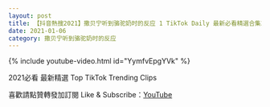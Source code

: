 ```yaml
---
layout: post
title: 【抖音熱搜2021】撒贝宁听到骆驼奶时的反应 1 TikTok Daily 最新必看精選合集2021 01 06
date: 2021-01-06
category: 撒贝宁听到骆驼奶时的反应
---
```


{% include youtube-video.html id="YymfvEpgYVk" %}

2021必看 最新精選 Top TikTok Trending Clips

喜歡請點贊轉發加訂閱 Like & Subscribe：[YouTube](https://www.youtube.com/channel/UCAoR7VcanIPd04uEq_GIylA/videos)

